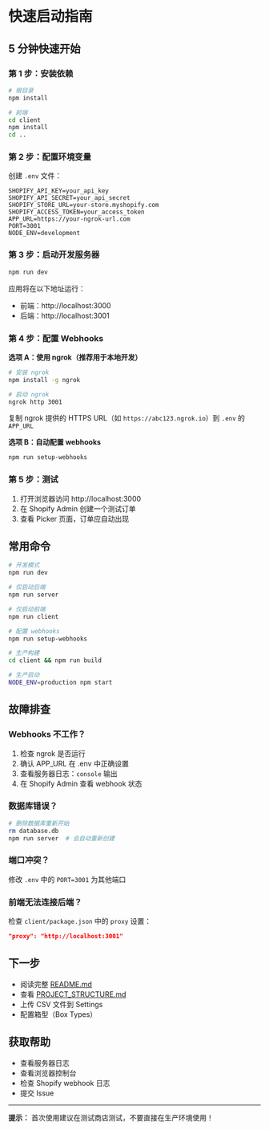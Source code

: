 # 快速启动指南

## 5 分钟快速开始

### 第 1 步：安装依赖

```bash
# 根目录
npm install

# 前端
cd client
npm install
cd ..
```

### 第 2 步：配置环境变量

创建 `.env` 文件：

```env
SHOPIFY_API_KEY=your_api_key
SHOPIFY_API_SECRET=your_api_secret
SHOPIFY_STORE_URL=your-store.myshopify.com
SHOPIFY_ACCESS_TOKEN=your_access_token
APP_URL=https://your-ngrok-url.com
PORT=3001
NODE_ENV=development
```

### 第 3 步：启动开发服务器

```bash
npm run dev
```

应用将在以下地址运行：
- 前端：http://localhost:3000
- 后端：http://localhost:3001

### 第 4 步：配置 Webhooks

**选项 A：使用 ngrok（推荐用于本地开发）**

```bash
# 安装 ngrok
npm install -g ngrok

# 启动 ngrok
ngrok http 3001
```

复制 ngrok 提供的 HTTPS URL（如 `https://abc123.ngrok.io`）到 `.env` 的 `APP_URL`

**选项 B：自动配置 webhooks**

```bash
npm run setup-webhooks
```

### 第 5 步：测试

1. 打开浏览器访问 http://localhost:3000
2. 在 Shopify Admin 创建一个测试订单
3. 查看 Picker 页面，订单应自动出现

## 常用命令

```bash
# 开发模式
npm run dev

# 仅启动后端
npm run server

# 仅启动前端
npm run client

# 配置 webhooks
npm run setup-webhooks

# 生产构建
cd client && npm run build

# 生产启动
NODE_ENV=production npm start
```

## 故障排查

### Webhooks 不工作？

1. 检查 ngrok 是否运行
2. 确认 APP_URL 在 .env 中正确设置
3. 查看服务器日志：`console` 输出
4. 在 Shopify Admin 查看 webhook 状态

### 数据库错误？

```bash
# 删除数据库重新开始
rm database.db
npm run server  # 会自动重新创建
```

### 端口冲突？

修改 `.env` 中的 `PORT=3001` 为其他端口

### 前端无法连接后端？

检查 `client/package.json` 中的 `proxy` 设置：
```json
"proxy": "http://localhost:3001"
```

## 下一步

- 阅读完整 [README.md](./README.md)
- 查看 [PROJECT_STRUCTURE.md](./PROJECT_STRUCTURE.md)
- 上传 CSV 文件到 Settings
- 配置箱型（Box Types）

## 获取帮助

- 查看服务器日志
- 查看浏览器控制台
- 检查 Shopify webhook 日志
- 提交 Issue

---

**提示：** 首次使用建议在测试商店测试，不要直接在生产环境使用！
